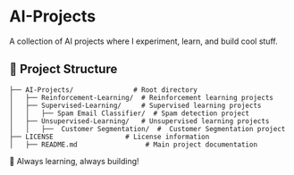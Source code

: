 # **AI-Projects**
A collection of AI projects where I experiment, learn, and build cool stuff.

## **📂 Project Structure**
```
├── AI-Projects/               # Root directory
│   ├── Reinforcement-Learning/  # Reinforcement learning projects
│   ├── Supervised-Learning/     # Supervised learning projects
│   │   ├── Spam Email Classifier/  # Spam detection project
│   ├── Unsupervised-Learning/   # Unsupervised learning projects
│   │   ├──  Customer Segmentation/  #  Customer Segmentation project
├── LICENSE                  # License information
│   ├── README.md                 # Main project documentation
```

🚀 Always learning, always building!